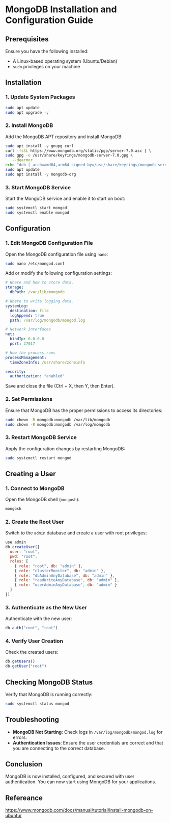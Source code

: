 # MongoDB Installation and Configuration Guide

## Prerequisites

Ensure you have the following installed:
- A Linux-based operating system (Ubuntu/Debian)
- `sudo` privileges on your machine

## Installation

### 1. Update System Packages

```bash
sudo apt update
sudo apt upgrade -y
```

### 2. Install MongoDB

Add the MongoDB APT repository and install MongoDB:

```bash
sudo apt install -y gnupg curl
curl -fsSL https://www.mongodb.org/static/pgp/server-7.0.asc | \
sudo gpg -o /usr/share/keyrings/mongodb-server-7.0.gpg \
   --dearmor
echo "deb [ arch=amd64,arm64 signed-by=/usr/share/keyrings/mongodb-server-7.0.gpg ] https://repo.mongodb.org/apt/ubuntu jammy/mongodb-org/7.0 multiverse" | sudo tee /etc/apt/sources.list.d/mongodb-org-7.0.list
sudo apt update
sudo apt install -y mongodb-org
```

### 3. Start MongoDB Service

Start the MongoDB service and enable it to start on boot:

```bash
sudo systemctl start mongod
sudo systemctl enable mongod
```

## Configuration

### 1. Edit MongoDB Configuration File

Open the MongoDB configuration file using `nano`:

```bash
sudo nano /etc/mongod.conf
```

Add or modify the following configuration settings:

```yaml
# Where and how to store data.
storage:
  dbPath: /var/lib/mongodb

# Where to write logging data.
systemLog:
  destination: file
  logAppend: true
  path: /var/log/mongodb/mongod.log

# Network interfaces
net:
  bindIp: 0.0.0.0
  port: 27017

# How the process runs
processManagement:
  timeZoneInfo: /usr/share/zoneinfo

security:
  authorization: "enabled"
```

Save and close the file (Ctrl + X, then Y, then Enter).

### 2. Set Permissions

Ensure that MongoDB has the proper permissions to access its directories:

```bash
sudo chown -R mongodb:mongodb /var/lib/mongodb
sudo chown -R mongodb:mongodb /var/log/mongodb
```

### 3. Restart MongoDB Service

Apply the configuration changes by restarting MongoDB:

```bash
sudo systemctl restart mongod
```

## Creating a User

### 1. Connect to MongoDB

Open the MongoDB shell (`mongosh`):

```bash
mongosh
```

### 2. Create the Root User

Switch to the `admin` database and create a user with root privileges:

```js
use admin
db.createUser({
  user: "root",
  pwd: "root",
  roles: [
    { role: "root", db: "admin" },
    { role: "clusterMonitor", db: "admin" },
    { role: "dbAdminAnyDatabase", db: "admin" },
    { role: "readWriteAnyDatabase", db: "admin" },
    { role: "userAdminAnyDatabase", db: "admin" }
  ]
})
```

### 3. Authenticate as the New User

Authenticate with the new user:

```js
db.auth("root", "root")
```

### 4. Verify User Creation

Check the created users:

```js
db.getUsers()
db.getUser("root")
```

## Checking MongoDB Status

Verify that MongoDB is running correctly:

```bash
sudo systemctl status mongod
```

## Troubleshooting

- **MongoDB Not Starting**: Check logs in `/var/log/mongodb/mongod.log` for errors.
- **Authentication Issues**: Ensure the user credentials are correct and that you are connecting to the correct database.

## Conclusion

MongoDB is now installed, configured, and secured with user authentication. You can now start using MongoDB for your applications.

## Refereance
https://www.mongodb.com/docs/manual/tutorial/install-mongodb-on-ubuntu/
